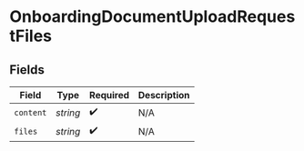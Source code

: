 # OnboardingDocumentUploadRequestFiles


## Fields

| Field              | Type               | Required           | Description        |
| ------------------ | ------------------ | ------------------ | ------------------ |
| `content`          | *string*           | :heavy_check_mark: | N/A                |
| `files`            | *string*           | :heavy_check_mark: | N/A                |